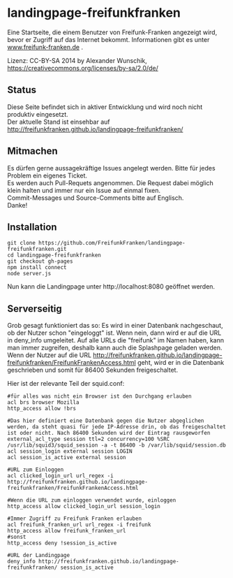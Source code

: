 landingpage-freifunkfranken
===========================

Eine Startseite, die einem Benutzer von Freifunk-Franken angezeigt wird, bevor er Zugriff auf das Internet bekommt.
Informationen gibt es unter www.freifunk-franken.de .

Lizenz: CC-BY-SA 2014 by Alexander Wunschik, https://creativecommons.org/licenses/by-sa/2.0/de/

Status
------

Diese Seite befindet sich in aktiver Entwicklung und wird noch nicht produktiv eingesetzt.   
Der aktuelle Stand ist einsehbar auf http://freifunkfranken.github.io/landingpage-freifunkfranken/

Mitmachen
---------

Es dürfen gerne aussagekräftige Issues angelegt werden. Bitte für jedes Problem ein eigenes Ticket.   
Es werden auch Pull-Requets angenommen. Die Request dabei möglich klein halten und immer nur ein Issue auf einmal fixen.   
Commit-Messages und Source-Comments bitte auf Englisch.   
Danke!

Installation
------------

```
git clone https://github.com/FreifunkFranken/landingpage-freifunkfranken.git
cd landingpage-freifunkfranken
git checkout gh-pages
npm install connect
node server.js
```
Nun kann die Landingpage unter http://localhost:8080 geöffnet werden.

Serverseitig
------------

Grob gesagt funktioniert das so: Es wird in einer Datenbank nachgeschaut, ob der Nutzer schon "eingeloggt" ist. Wenn nein, dann wird er auf die URL in deny_info umgeleitet.
Auf alle URLs die "freifunk" im Namen haben, kann man immer zugreifen, deshalb kann auch die Splashpage geladen werden.
Wenn der Nutzer auf die URL http://freifunkfranken.github.io/landingpage-freifunkfranken/FreifunkFrankenAccess.html geht, wird er in die Datenbank geschrieben und somit für 86400 Sekunden freigeschaltet. 

Hier ist der relevante Teil der squid.conf:

```
#für alles was nicht ein Browser ist den Durchgang erlauben
acl brs browser Mozilla
http_access allow !brs

#Das hier definiert eine Datenbank gegen die Nutzer abgeglichen werden, da steht quasi für jede IP-Adresse drin, ob das freigeschaltet ist oder nicht. Nach 86400 Sekunden wird der Eintrag rausgeworfen
external_acl_type session ttl=2 concurrency=100 %SRC /usr/lib/squid3/squid_session -a -t 86400 -b /var/lib/squid/session.db
acl session_login external session LOGIN
acl session_is_active external session

#URL zum Einloggen
acl clicked_login_url url_regex -i http://freifunkfranken.github.io/landingpage-freifunkfranken/FreifunkFrankenAccess.html

#Wenn die URL zum einloggen verwendet wurde, einloggen
http_access allow clicked_login_url session_login

#Immer Zugriff zu Freifunk Franken erlauben
acl freifunk_franken_url url_regex -i freifunk
http_access allow freifunk_franken_url
#sonst
http_access deny !session_is_active

#URL der Landingpage
deny_info http://freifunkfranken.github.io/landingpage-freifunkfranken/ session_is_active
```
